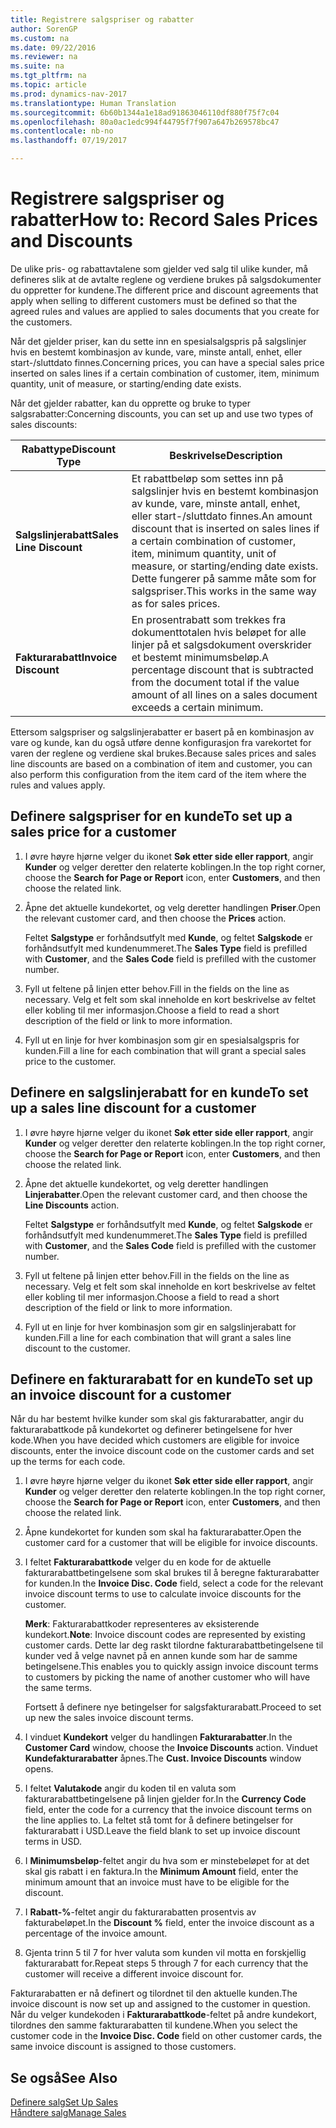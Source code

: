 ```yaml
---
title: Registrere salgspriser og rabatter
author: SorenGP
ms.custom: na
ms.date: 09/22/2016
ms.reviewer: na
ms.suite: na
ms.tgt_pltfrm: na
ms.topic: article
ms.prod: dynamics-nav-2017
ms.translationtype: Human Translation
ms.sourcegitcommit: 6b60b1344a1e18ad91863046110df880f75f7c04
ms.openlocfilehash: 80a0ac1edc994f44795f7f907a647b269578bc47
ms.contentlocale: nb-no
ms.lasthandoff: 07/19/2017

---
```


# <a name="how-to-record-sales-prices-and-discounts"></a><span data-ttu-id="9a6b8-102">Registrere salgspriser og rabatter</span><span class="sxs-lookup"><span data-stu-id="9a6b8-102">How to: Record Sales Prices and Discounts</span></span>
<span data-ttu-id="9a6b8-103">De ulike pris- og rabattavtalene som gjelder ved salg til ulike kunder, må defineres slik at de avtalte reglene og verdiene brukes på salgsdokumenter du oppretter for kundene.</span><span class="sxs-lookup"><span data-stu-id="9a6b8-103">The different price and discount agreements that apply when selling to different customers must be defined so that the agreed rules and values are applied to sales documents that you create for the customers.</span></span>

<span data-ttu-id="9a6b8-104">Når det gjelder priser, kan du sette inn en spesialsalgspris på salgslinjer hvis en bestemt kombinasjon av kunde, vare, minste antall, enhet, eller start-/sluttdato finnes.</span><span class="sxs-lookup"><span data-stu-id="9a6b8-104">Concerning prices, you can have a special sales price inserted on sales lines if a certain combination of customer, item, minimum quantity, unit of measure, or starting/ending date exists.</span></span>

<span data-ttu-id="9a6b8-105">Når det gjelder rabatter, kan du opprette og bruke to typer salgsrabatter:</span><span class="sxs-lookup"><span data-stu-id="9a6b8-105">Concerning discounts, you can set up and use two types of sales discounts:</span></span>

|<span data-ttu-id="9a6b8-106">Rabattype</span><span class="sxs-lookup"><span data-stu-id="9a6b8-106">Discount Type</span></span> |<span data-ttu-id="9a6b8-107">Beskrivelse</span><span class="sxs-lookup"><span data-stu-id="9a6b8-107">Description</span></span> |
|--------------|------------|
|<span data-ttu-id="9a6b8-108">**Salgslinjerabatt**</span><span class="sxs-lookup"><span data-stu-id="9a6b8-108">**Sales Line Discount**</span></span>|<span data-ttu-id="9a6b8-109">Et rabattbeløp som settes inn på salgslinjer hvis en bestemt kombinasjon av kunde, vare, minste antall, enhet, eller start-/sluttdato finnes.</span><span class="sxs-lookup"><span data-stu-id="9a6b8-109">An amount discount that is inserted on sales lines if a certain combination of customer, item, minimum quantity, unit of measure, or starting/ending date exists.</span></span> <span data-ttu-id="9a6b8-110">Dette fungerer på samme måte som for salgspriser.</span><span class="sxs-lookup"><span data-stu-id="9a6b8-110">This works in the same way as for sales prices.</span></span>|
|<span data-ttu-id="9a6b8-111">**Fakturarabatt**</span><span class="sxs-lookup"><span data-stu-id="9a6b8-111">**Invoice Discount**</span></span>|<span data-ttu-id="9a6b8-112">En prosentrabatt som trekkes fra dokumenttotalen hvis beløpet for alle linjer på et salgsdokument overskrider et bestemt minimumsbeløp.</span><span class="sxs-lookup"><span data-stu-id="9a6b8-112">A percentage discount that is subtracted from the document total if the value amount of all lines on a sales document exceeds a certain minimum.</span></span>|

<span data-ttu-id="9a6b8-113">Ettersom salgspriser og salgslinjerabatter er basert på en kombinasjon av vare og kunde, kan du også utføre denne konfigurasjon fra varekortet for varen der reglene og verdiene skal brukes.</span><span class="sxs-lookup"><span data-stu-id="9a6b8-113">Because sales prices and sales line discounts are based on a combination of item and customer, you can also perform this configuration from the item card of the item where the rules and values apply.</span></span>

## <a name="to-set-up-a-sales-price-for-a-customer"></a><span data-ttu-id="9a6b8-114">Definere salgspriser for en kunde</span><span class="sxs-lookup"><span data-stu-id="9a6b8-114">To set up a sales price for a customer</span></span>
1. <span data-ttu-id="9a6b8-115">I øvre høyre hjørne velger du ikonet **Søk etter side eller rapport**, angir **Kunder** og velger deretter den relaterte koblingen.</span><span class="sxs-lookup"><span data-stu-id="9a6b8-115">In the top right corner, choose the **Search for Page or Report** icon, enter **Customers**, and then choose the related link.</span></span>
2. <span data-ttu-id="9a6b8-116">Åpne det aktuelle kundekortet, og velg deretter handlingen **Priser**.</span><span class="sxs-lookup"><span data-stu-id="9a6b8-116">Open the relevant customer card, and then choose the **Prices** action.</span></span>

    <span data-ttu-id="9a6b8-117">Feltet **Salgstype** er forhåndsutfylt med **Kunde**, og feltet **Salgskode** er forhåndsutfylt med kundenummeret.</span><span class="sxs-lookup"><span data-stu-id="9a6b8-117">The **Sales Type** field is prefilled with **Customer**, and the **Sales Code** field is prefilled with the customer number.</span></span>
3. <span data-ttu-id="9a6b8-118">Fyll ut feltene på linjen etter behov.</span><span class="sxs-lookup"><span data-stu-id="9a6b8-118">Fill in the fields on the line as necessary.</span></span> <span data-ttu-id="9a6b8-119">Velg et felt som skal inneholde en kort beskrivelse av feltet eller kobling til mer informasjon.</span><span class="sxs-lookup"><span data-stu-id="9a6b8-119">Choose a field to read a short description of the field or link to more information.</span></span>
4. <span data-ttu-id="9a6b8-120">Fyll ut en linje for hver kombinasjon som gir en spesialsalgspris for kunden.</span><span class="sxs-lookup"><span data-stu-id="9a6b8-120">Fill a line for each combination that will grant a special sales price to the customer.</span></span>

## <a name="to-set-up-a-sales-line-discount-for-a-customer"></a><span data-ttu-id="9a6b8-121">Definere en salgslinjerabatt for en kunde</span><span class="sxs-lookup"><span data-stu-id="9a6b8-121">To set up a sales line discount for a customer</span></span>
1. <span data-ttu-id="9a6b8-122">I øvre høyre hjørne velger du ikonet **Søk etter side eller rapport**, angir **Kunder** og velger deretter den relaterte koblingen.</span><span class="sxs-lookup"><span data-stu-id="9a6b8-122">In the top right corner, choose the **Search for Page or Report** icon, enter **Customers**, and then choose the related link.</span></span>
2. <span data-ttu-id="9a6b8-123">Åpne det aktuelle kundekortet, og velg deretter handlingen **Linjerabatter**.</span><span class="sxs-lookup"><span data-stu-id="9a6b8-123">Open the relevant customer card, and then choose the **Line Discounts** action.</span></span>

    <span data-ttu-id="9a6b8-124">Feltet **Salgstype** er forhåndsutfylt med **Kunde**, og feltet **Salgskode** er forhåndsutfylt med kundenummeret.</span><span class="sxs-lookup"><span data-stu-id="9a6b8-124">The **Sales Type** field is prefilled with **Customer**, and the **Sales Code** field is prefilled with the customer number.</span></span>
3.  <span data-ttu-id="9a6b8-125">Fyll ut feltene på linjen etter behov.</span><span class="sxs-lookup"><span data-stu-id="9a6b8-125">Fill in the fields on the line as necessary.</span></span> <span data-ttu-id="9a6b8-126">Velg et felt som skal inneholde en kort beskrivelse av feltet eller kobling til mer informasjon.</span><span class="sxs-lookup"><span data-stu-id="9a6b8-126">Choose a field to read a short description of the field or link to more information.</span></span>
4. <span data-ttu-id="9a6b8-127">Fyll ut en linje for hver kombinasjon som gir en salgslinjerabatt for kunden.</span><span class="sxs-lookup"><span data-stu-id="9a6b8-127">Fill a line for each combination that will grant a sales line discount to the customer.</span></span>

## <a name="to-set-up-an-invoice-discount-for-a-customer"></a><span data-ttu-id="9a6b8-128">Definere en fakturarabatt for en kunde</span><span class="sxs-lookup"><span data-stu-id="9a6b8-128">To set up an invoice discount for a customer</span></span>
<span data-ttu-id="9a6b8-129">Når du har bestemt hvilke kunder som skal gis fakturarabatter, angir du fakturarabattkode på kundekortet og definerer betingelsene for hver kode.</span><span class="sxs-lookup"><span data-stu-id="9a6b8-129">When you have decided which customers are eligible for invoice discounts, enter the invoice discount code on the customer cards and set up the terms for each code.</span></span>

1. <span data-ttu-id="9a6b8-130">I øvre høyre hjørne velger du ikonet **Søk etter side eller rapport**, angir **Kunder** og velger deretter den relaterte koblingen.</span><span class="sxs-lookup"><span data-stu-id="9a6b8-130">In the top right corner, choose the **Search for Page or Report** icon, enter **Customers**, and then choose the related link.</span></span>
2. <span data-ttu-id="9a6b8-131">Åpne kundekortet for kunden som skal ha fakturarabatter.</span><span class="sxs-lookup"><span data-stu-id="9a6b8-131">Open the customer card for a customer that will be eligible for invoice discounts.</span></span>
3. <span data-ttu-id="9a6b8-132">I feltet **Fakturarabattkode** velger du en kode for de aktuelle fakturarabattbetingelsene som skal brukes til å beregne fakturarabatter for kunden.</span><span class="sxs-lookup"><span data-stu-id="9a6b8-132">In the **Invoice Disc. Code** field, select a code for the relevant invoice discount terms to use to calculate invoice discounts for the customer.</span></span>

    <span data-ttu-id="9a6b8-133">**Merk**: Fakturarabattkoder representeres av eksisterende kundekort.</span><span class="sxs-lookup"><span data-stu-id="9a6b8-133">**Note**: Invoice discount codes are represented by existing customer cards.</span></span> <span data-ttu-id="9a6b8-134">Dette lar deg raskt tilordne fakturarabattbetingelsene til kunder ved å velge navnet på en annen kunde som har de samme betingelsene.</span><span class="sxs-lookup"><span data-stu-id="9a6b8-134">This enables you to quickly assign invoice discount terms to customers by picking the name of another customer who will have the same terms.</span></span>

    <span data-ttu-id="9a6b8-135">Fortsett å definere nye betingelser for salgsfakturarabatt.</span><span class="sxs-lookup"><span data-stu-id="9a6b8-135">Proceed to set up new the sales invoice discount terms.</span></span>
4. <span data-ttu-id="9a6b8-136">I vinduet **Kundekort** velger du handlingen **Fakturarabatter**.</span><span class="sxs-lookup"><span data-stu-id="9a6b8-136">In the **Customer Card** window, choose the **Invoice Discounts** action.</span></span> <span data-ttu-id="9a6b8-137">Vinduet **Kundefakturarabatter** åpnes.</span><span class="sxs-lookup"><span data-stu-id="9a6b8-137">The **Cust. Invoice Discounts** window opens.</span></span>
5. <span data-ttu-id="9a6b8-138">I feltet **Valutakode** angir du koden til en valuta som fakturarabattbetingelsene på linjen gjelder for.</span><span class="sxs-lookup"><span data-stu-id="9a6b8-138">In the **Currency Code** field, enter the code for a currency that the invoice discount terms on the line applies to.</span></span> <span data-ttu-id="9a6b8-139">La feltet stå tomt for å definere betingelser for fakturarabatt i USD.</span><span class="sxs-lookup"><span data-stu-id="9a6b8-139">Leave the field blank to set up invoice discount terms in USD.</span></span>
6. <span data-ttu-id="9a6b8-140">I **Minimumsbeløp**-feltet angir du hva som er minstebeløpet for at det skal gis rabatt i en faktura.</span><span class="sxs-lookup"><span data-stu-id="9a6b8-140">In the **Minimum Amount** field, enter the minimum amount that an invoice must have to be eligible for the discount.</span></span>
7. <span data-ttu-id="9a6b8-141">I **Rabatt-%**-feltet angir du fakturarabatten prosentvis av fakturabeløpet.</span><span class="sxs-lookup"><span data-stu-id="9a6b8-141">In the **Discount %** field, enter the invoice discount as a percentage of the invoice amount.</span></span>
8. <span data-ttu-id="9a6b8-142">Gjenta trinn 5 til 7 for hver valuta som kunden vil motta en forskjellig fakturarabatt for.</span><span class="sxs-lookup"><span data-stu-id="9a6b8-142">Repeat steps 5 through 7 for each currency that the customer will receive a different invoice discount for.</span></span>

<span data-ttu-id="9a6b8-143">Fakturarabatten er nå definert og tilordnet til den aktuelle kunden.</span><span class="sxs-lookup"><span data-stu-id="9a6b8-143">The invoice discount is now set up and assigned to the customer in question.</span></span> <span data-ttu-id="9a6b8-144">Når du velger kundekoden i **Fakturarabattkode**-feltet på andre kundekort, tilordnes den samme fakturarabatten til kundene.</span><span class="sxs-lookup"><span data-stu-id="9a6b8-144">When you select the customer code in the **Invoice Disc. Code** field on other customer cards, the same invoice discount is assigned to those customers.</span></span>

## <a name="see-also"></a><span data-ttu-id="9a6b8-145">Se også</span><span class="sxs-lookup"><span data-stu-id="9a6b8-145">See Also</span></span>  
[<span data-ttu-id="9a6b8-146">Definere salg</span><span class="sxs-lookup"><span data-stu-id="9a6b8-146">Set Up Sales</span></span>](sales-setup-sales.md)  
[<span data-ttu-id="9a6b8-147">Håndtere salg</span><span class="sxs-lookup"><span data-stu-id="9a6b8-147">Manage Sales</span></span>](sales-manage-sales.md)

